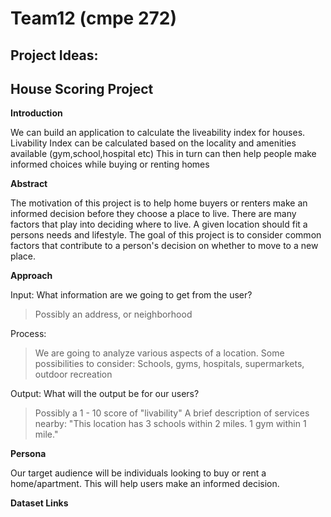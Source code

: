 # Team12 (cmpe 272)
Project Ideas:
-------------

House Scoring Project
---------------------

**Introduction**

We can build an application to calculate the liveability index for houses.
Livability Index can be calculated based on the locality and amenities available   (gym,school,hospital etc)
This in turn can then help people make informed choices while buying or renting homes

**Abstract**

The motivation of this project is to help home buyers or renters make an informed decision before they
choose a place to live. There are many factors that play into deciding where to live. A given location 
should fit a persons needs and lifestyle. The goal of this project is to consider common factors that
contribute to a person's decision on whether to move to a new place. 

**Approach**

Input: What information are we going to get from the user? 
> Possibly an address, or neighborhood

Process:
> We are going to analyze various aspects of a location. 
> Some possibilities to consider: Schools, gyms, hospitals, supermarkets, outdoor recreation

Output: What will the output be for our users?
> Possibly a 1 - 10 score of "livability"
> A brief description of services nearby: "This location has 3 schools within 2 miles. 1 gym within 1 mile."

**Persona**

Our target audience will be individuals looking to buy or rent a home/apartment. This will help
users make an informed decision.

**Dataset Links**

